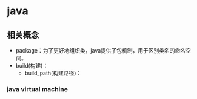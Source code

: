 # java

## 相关概念
- package：为了更好地组织类，java提供了包机制，用于区别类名的命名空间。
- build(构建)：
    - build_path(构建路径)：

### java virtual machine
> 